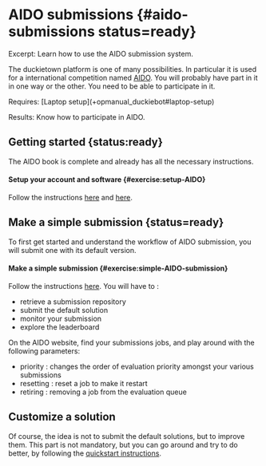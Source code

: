 # AIDO submissions {#aido-submissions status=ready}

Excerpt: Learn how to use the AIDO submission system.

The duckietown platform is one of many possibilities. In particular it is used for a international competition named [AIDO](+AIDO#AIDO). You will probably have part in it in one way or the other. You need to be able to participate in it.

<!-- !!! UPDATE THIS !!! -->
<div class='requirements' markdown='1'>
  Requires: [Laptop setup](+opmanual_duckiebot#laptop-setup)

  Results: Know how to participate in AIDO.
</div>

<minitoc/>

## Getting started {status:ready}

The AIDO book is complete and already has all the necessary instructions.

#### Setup your account and software {#exercise:setup-AIDO}

Follow the instructions [here](+AIDO#cm-accounts) and [here](+AIDO#cm-sw).

## Make a simple submission {status=ready}

To first get started and understand the workflow of AIDO submission, you will submit one with its default version.

#### Make a simple submission {#exercise:simple-AIDO-submission}

Follow the instructions [here](+AIDO#cm-first).
You will have to :

- retrieve a submission repository
- submit the default solution
- monitor your submission
- explore the leaderboard

On the AIDO website, find your submissions jobs, and play around with the following parameters:

- priority : changes the order of evaluation priority amongst your various submissions
- resetting : reset a job to make it restart
- retiring : removing a job from the evaluation queue

## Customize a solution

Of course, the idea is not to submit the default solutions, but to improve them. This part is not mandatory, but you can go around and try to do better, by following the [quickstart instructions](+AIDO#quickstart-lanefollowing).


